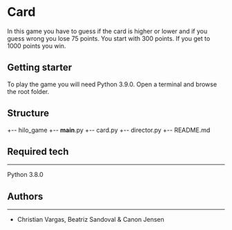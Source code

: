 # Card
In this game you have to guess if the card is higher or lower and if you guess wrong you lose 75 points. You start with 300 points. If you get to 1000 points you win.

## Getting starter
To play the game you will need Python 3.9.0. Open a terminal and browse the root folder.

## Structure
+-- hilo_game
    +-- __main__.py
    +-- card.py
    +-- director.py
    +-- README.md

## Required tech
---
Python 3.8.0

## Authors
---
* Christian Vargas, Beatriz Sandoval & Canon Jensen